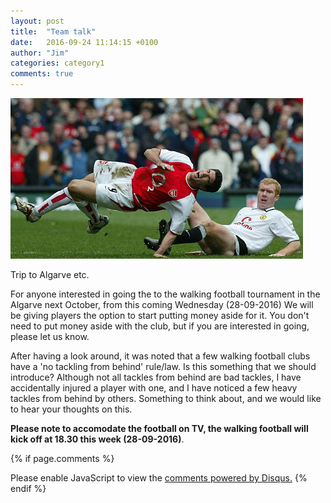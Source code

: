 ```yaml
---
layout: post
title:  "Team talk"
date:   2016-09-24 11:14:15 +0100
author: "Jim"
categories: category1
comments: true
---
```


![latest](/assets/cm1.jpg)

Trip to Algarve etc.

For anyone interested in going the to the walking football tournament in the Algarve next October, from this coming Wednesday (28-09-2016) We will be giving players the option to start putting money aside for it.<!--more--> You don't need to put money aside with the club, but if you are interested in going, please let us know.

After having a look around, it was noted that a few walking football clubs have a 'no tackling from behind' rule/law. Is this something that we should introduce? Although not all tackles from behind are bad tackles, I have accidentally injured a player with one, and I have noticed a few heavy tackles from behind by others. Something to think about, and we would like to hear your thoughts on this.


**Please note to accomodate the football on TV, the walking football will kick off at 18.30 this week (28-09-2016)**.   

{% if page.comments %}
<div id="disqus_thread"></div>
<script>
    /**
     *  RECOMMENDED CONFIGURATION VARIABLES: EDIT AND UNCOMMENT THE SECTION BELOW TO INSERT DYNAMIC VALUES FROM YOUR PLATFORM OR CMS.
     *  LEARN WHY DEFINING THESE VARIABLES IS IMPORTANT: https://disqus.com/admin/universalcode/#configuration-variables
     */
    /*
    var disqus_config = function () {
        this.page.url = index.html;  // Replace PAGE_URL with your page's canonical URL variable
        this.page.identifier = PAGE_IDENTIFIER; // Replace PAGE_IDENTIFIER with your page's unique identifier variable
    };
    */
    (function() {  // DON'T EDIT BELOW THIS LINE
        var d = document, s = d.createElement('script');
        
        s.src = '//arbroathwalkingfootball.disqus.com/embed.js';
        
        s.setAttribute('data-timestamp', +new Date());
        (d.head || d.body).appendChild(s);
    })();
</script>
<noscript>Please enable JavaScript to view the <a href="https://disqus.com/?ref_noscript" rel="nofollow">comments powered by Disqus.</a></noscript>
{% endif %}  


